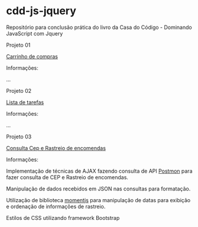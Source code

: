 # cdd-js-jquery

Repositório para conclusão prática do livro da Casa do Código - Dominando JavaScript com Jquery

Projeto 01

[Carrinho de compras](https://leanfj.github.io/cdd-js-jquery/loja/index.html)

Informações:

...

Projeto 02

[Lista de tarefas](https://leanfj.github.io/cdd-js-jquery/lista-tarefas/)

Informações:

...

Projeto 03

[Consulta Cep e Rastreio de encomendas](https://leanfj.github.io/cdd-js-jquery/ajax/consulta-cep/)

Informações:

Implementação de técnicas de AJAX fazendo consulta de API [Postmon](http://postmon.com.br/) para fazer consulta de CEP e Rastreio de encomendas.

Manipulação de dados recebidos em JSON nas consultas para formatação.

Utilização de biblioteca [momentjs](https://github.com/moment/moment/) para manipulação de datas para exibição e ordenação de informações de rastreio.

Estilos de CSS utilizando framework Bootstrap

